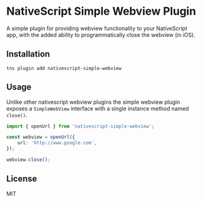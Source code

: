 # NativeScript Simple Webview Plugin

A simple plugin for providing webview functionality to your NativeScript app, with the added ability to programmatically close the webview (in iOS).

## Installation

```
tns plugin add nativescript-simple-webview
```

## Usage 

Unlike other nativescript webview plugins the simple webview plugin exposes a `SimpleWebView` interface with a single instance method named `close()`.

``` TypeScript
import { openUrl } from 'nativescript-simple-webview';

const webview = openUrl({
    url: 'http://www.google.com',
});

webview.close();
```

## License

MIT
